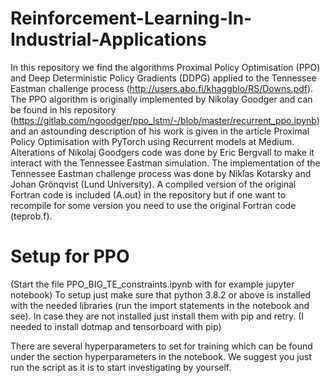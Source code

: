 # Reinforcement-Learning-In-Industrial-Applications
In this repository we find the algorithms Proximal Policy Optimisation (PPO) and Deep Deterministic Policy Gradients (DDPG) applied to the Tennessee Eastman challenge process (http://users.abo.fi/khaggblo/RS/Downs.pdf).
The PPO algorithm is originally implemented by Nikolay Goodger and can be found in his repository (https://gitlab.com/ngoodger/ppo_lstm/-/blob/master/recurrent_ppo.ipynb) and an astounding description of his work is given in the article Proximal Policy Optimisation with PyTorch using Recurrent models at Medium. Alterations of Nikolaj Goodgers code was done by Eric Bergvall to make it interact with the Tennessee Eastman simulation. The implementation of the Tennessee Eastman challenge process was done by Niklas Kotarsky and Johan Grönqvist (Lund University). A compiled version of the original Fortran code is included (A.out) in the repository but if one want to recompile for some version you need to use the original Fortran code (teprob.f).


# Setup for PPO
(Start the file PPO_BIG_TE_constraints.ipynb with for example jupyter notebook)
To setup just make sure that python 3.8.2 or above is installed with the needed libraries (run the import statements in the notebook and see).
In case they are not installed just install them with pip and retry. (I needed to install dotmap and tensorboard with pip)

There are several hyperparameters to set for training which can be found under the section hyperparameters in the notebook. We suggest you just run the script as it is to start investigating by yourself.

